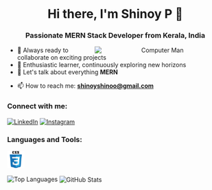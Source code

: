 <!-- Main Header -->
<h1 align="center">Hi there, I'm Shinoy P 👋</h1>
<h3 align="center">Passionate MERN Stack Developer from Kerala, India</h3>

<!-- Introduction -->
<p align="center">
  <img src="https://steamuserimages-a.akamaihd.net/ugc/1631947648964785474/81CBA15178466DD47195A239232202E78987B714/?imw=5000&imh=5000&ima=fit&impolicy=Letterbox&imcolor=%23000000&letterbox=false" alt="Computer Man" width="300" align="right">
</p>

- 🔭 Always ready to collaborate on exciting projects
- 🌱 Enthusiastic learner, continuously exploring new horizons
- 💬 Let's talk about everything **MERN**

<!-- Contact Information -->
- 📫 How to reach me: **shinoyshinoo@gmail.com**

<!-- Social Links -->
<h3 align="left">Connect with me:</h3>
<p align="left">
  <a href="https://linkedin.com/in/shinoy-p" target="_blank"><img align="center" src="https://raw.githubusercontent.com/rahuldkjain/github-profile-readme-generator/master/src/images/icons/Social/linked-in-alt.svg" alt="LinkedIn" height="30" width="40" /></a>
  <a href="https://instagram.com/shinoy._.p" target="_blank"><img align="center" src="https://raw.githubusercontent.com/rahuldkjain/github-profile-readme-generator/master/src/images/icons/Social/instagram.svg" alt="Instagram" height="30" width="40" /></a>
</p>

<!-- Skills -->
<h3 align="left">Languages and Tools:</h3>
<p align="left">
  <a href="https://www.w3schools.com/css/" target="_blank" rel="noreferrer"><img src="https://raw.githubusercontent.com/devicons/devicon/master/icons/css3/css3-original-wordmark.svg" alt="CSS3" width="40" height="40"/></a>
  <!-- Add more icons here -->
</p>

<!-- GitHub Stats -->
<p><img align="left" src="https://github-readme-stats.vercel.app/api/top-langs?username=shinoyp&show_icons=true&locale=en&layout=compact" alt="Top Languages" /></p>
<p>&nbsp;<img align="center" src="https://github-readme-stats.vercel.app/api?username=shinoyp&show_icons=true&locale=en" alt="GitHub Stats" /></p>


